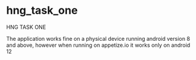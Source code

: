 # hng_task_one

HNG TASK ONE

The application works fine on a physical device running android version 8 and above, however when running on appetize.io it works only on android 12
